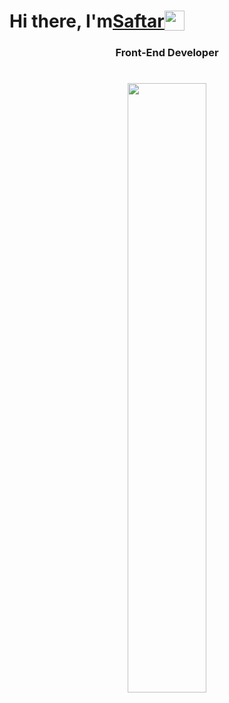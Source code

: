 
<h1 style="display: flex;">Hi there, I'm <a href="https://github.com/Saftar94" target="_blank">Saftar</a> 
<img src="https://github.com/blackcater/blackcater/raw/main/images/Hi.gif" height="32"/></h1>
<h3 align="center">Front-End Developer</h3>

<h1 align="center">
<img align="center" src="https://cdn.dribbble.com/users/1235346/screenshots/3252385/job.gif" width="50%"/>
  </h1>








